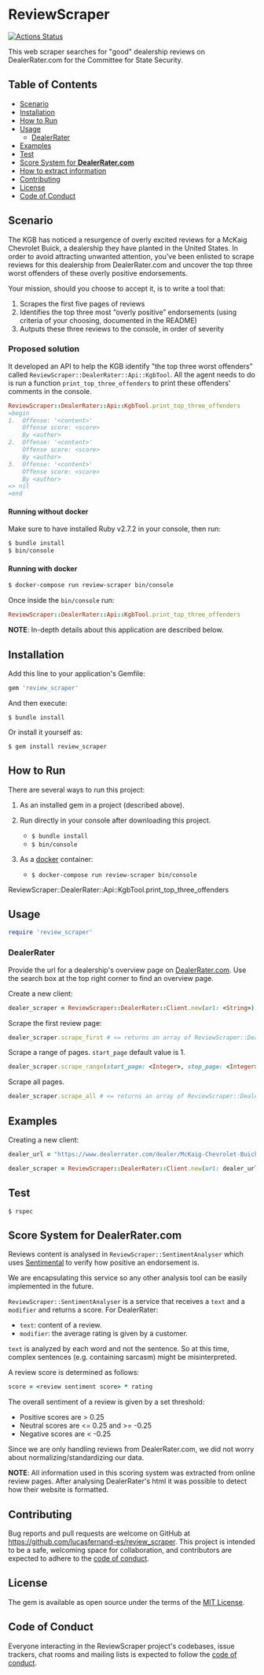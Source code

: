 # ReviewScraper

[![Actions Status](https://github.com/lucasfernand-es/Review-Scraper/workflows/build/badge.svg)](https://github.com/lucasfernand-es/Review-Scraper/actions)

This web scraper searches for "good" dealership reviews on DealerRater.com for the Committee for State Security.

## Table of Contents
  - [Scenario](#scenario)
  - [Installation](#installation)
  - [How to Run](#how-to-run)
  - [Usage](#usage)
    - [DealerRater](#dealerrater)
  - [Examples](#examples)
  - [Test](#test)
  - [Score System for **DealerRater.com**](#score-system-for-dealerratercom)
  - [How to extract information](#how-to-extract-information)
  - [Contributing](#contributing)
  - [License](#license)
  - [Code of Conduct](#code-of-conduct)


## Scenario

The KGB has noticed a resurgence of overly excited reviews for a McKaig Chevrolet Buick, a dealership they have planted in the United States. In order to avoid attracting unwanted attention, you’ve been enlisted to scrape reviews for this dealership from DealerRater.com and uncover the top three worst offenders of these overly positive endorsements.

Your mission, should you choose to accept it, is to write a tool that:

1. Scrapes the first five pages of reviews
2. Identifies the top three most “overly positive” endorsements (using criteria of your choosing, documented in the README)
3. Autputs these three reviews to the console, in order of severity

### Proposed solution

It developed an API to help the KGB identify "the top three worst offenders" called `ReviewScraper::DealerRater::Api::KgbTool`. All the agent needs to do is run a function `print_top_three_offenders` to print these offenders' comments in the console.

```ruby
ReviewScraper::DealerRater::Api::KgbTool.print_top_three_offenders
=begin
1.  Offense: '<content>'
    Offense score: <score>
    By <author>
2.  Offense: '<content>'
    Offense score: <score>
    By <author>
3.  Offense: '<content>'
    Offense score: <score>
    By <author>
=> nil
=end

```

#### Running without docker

Make sure to have installed Ruby v2.7.2 in your console, then run:
```bash
$ bundle install
$ bin/console
```

#### Running with docker

```bash
$ docker-compose run review-scraper bin/console
```

Once inside the `bin/console` run:
```ruby
ReviewScraper::DealerRater::Api::KgbTool.print_top_three_offenders
```

**NOTE**: In-depth details about this application are described below.

## Installation

Add this line to your application's Gemfile:

```ruby
gem 'review_scraper'
```

And then execute:

`$ bundle install`

Or install it yourself as:

`$ gem install review_scraper`

## How to Run

There are several ways to run this project:

1. As an installed gem in a project (described above).
1. Run directly in your console after downloading this project.
   - `$ bundle install`
   - `$ bin/console`
  
2. As a [docker](https://www.docker.com/) container:
   - `$ docker-compose run review-scraper bin/console`


ReviewScraper::DealerRater::Api::KgbTool.print_top_three_offenders


## Usage

```ruby
require 'review_scraper'
```

### DealerRater

Provide the url for a dealership's overview page on [DealerRater.com](https://www.dealerrater.com/). Use the search box at the top right corner to find an overview page.


Create a new client:
```ruby
dealer_scraper = ReviewScraper::DealerRater::Client.new(url: <String>)
```

Scrape the first review page:
```ruby
dealer_scraper.scrape_first # <= returns an array of ReviewScraper::DealerRater::Review
```

Scrape a range of pages. `start_page` default value is 1.
```ruby
dealer_scraper.scrape_range(start_page: <Integer>, stop_page: <Integer>) # <= returns an array of ReviewScraper::DealerRater::Review
```

Scrape all pages. 
```ruby
dealer_scraper.scrape_all # <= returns an array of ReviewScraper::DealerRater::Review
```


## Examples

Creating a new client:
```ruby
dealer_url = "https://www.dealerrater.com/dealer/McKaig-Chevrolet-Buick-A-Dealer-For-The-People-review-23685/"

dealer_scraper = ReviewScraper::DealerRater::Client.new(url: dealer_url)
```

## Test

`$ rspec`

## Score System for **DealerRater.com**

Reviews content is analysed in  `ReviewScraper::SentimentAnalyser` which uses [Sentimental](https://github.com/7compass/sentimental) to verify how positive an endorsement is.

We are encapsulating this service so any other analysis tool can be easily implemented in the future.

`ReviewScraper::SentimentAnalyser` is a service that receives a `text` and a `modifier` and returns a score. For DealerRater:
- `text`: content of a review.
- `modifier`: the average rating is given by a customer.

`text` is analyzed by each word and not the sentence. So at this time, complex sentences (e.g. containing sarcasm) might be misinterpreted.

A review score is determined as follows:
```ruby
score = <review sentiment score> * rating
```

The overall sentiment of a review is given by a set threshold:

- Positive scores are > 0.25
- Neutral scores are <= 0.25 and >= -0.25
- Negative scores are < -0.25

Since we are only handling reviews from DealerRater.com, we did not worry about normalizing/standardizing our data.


**NOTE**: All information used in this scoring system was extracted from online review pages. After analysing DealerRater's html it was possible to detect how their website is formatted.


## Contributing

Bug reports and pull requests are welcome on GitHub at https://github.com/lucasfernand-es/review_scraper. This project is intended to be a safe, welcoming space for collaboration, and contributors are expected to adhere to the [code of conduct](https://github.com/lucasfernand-es/review_scraper/blob/master/CODE_OF_CONDUCT.md).


## License

The gem is available as open source under the terms of the [MIT License](https://opensource.org/licenses/MIT).

## Code of Conduct

Everyone interacting in the ReviewScraper project's codebases, issue trackers, chat rooms and mailing lists is expected to follow the [code of conduct](https://github.com/[USERNAME]/review_scraper/blob/master/CODE_OF_CONDUCT.md).
